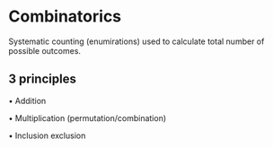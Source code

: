 # Combinatorics
Systematic counting (enumirations) used to calculate total number of possible outcomes.
## 3 principles

•	Addition 

•	Multiplication (permutation/combination)

•	Inclusion exclusion
